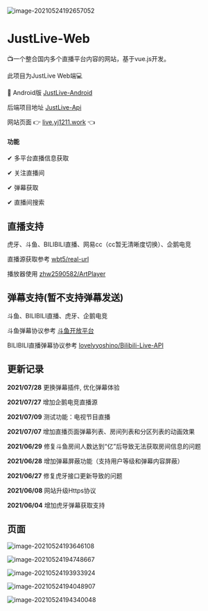 ![image-20210524192657052](https://github.com/guyijie1211/MixLive-vue/blob/master/pic/image-20210524192657052.png)

# JustLive-Web

:tv:一个整合国内多个直播平台内容的网站，基于vue.js开发。

此项目为JustLive Web端💻

 📱 Android版 [JustLive-Android](https://github.com/guyijie1211/JustLive-Android)

后端项目地址    [JustLive-Api](https://github.com/guyijie1211/JustLive-Api)

网站页面   &#x1F449; [live.yj1211.work](http://live.yj1211.work) &#x1F448;

#### 功能

✔	多平台直播信息获取

✔	关注直播间

✔	弹幕获取

✔	直播间搜索



## 直播支持

虎牙、斗鱼、BILIBILI直播、网易cc（cc暂无清晰度切换）、企鹅电竞

直播源获取参考	[wbt5/real-url](https://github.com/wbt5/real-url)

播放器使用	[zhw2590582/ArtPlayer](https://github.com/zhw2590582/ArtPlayer)

## 弹幕支持(暂不支持弹幕发送)

斗鱼、BILIBILI直播、虎牙、企鹅电竞

斗鱼弹幕协议参考	[斗鱼开放平台](https://open.douyu.com/source/api/63)

BILIBILI直播弹幕协议参考	[lovelyyoshino/Bilibili-Live-API](https://github.com/lovelyyoshino/Bilibili-Live-API)

## 更新记录

**2021/07/28**  更换弹幕插件, 优化弹幕体验

**2021/07/27**  增加企鹅电竞直播源

**2021/07/09**  测试功能：电视节目直播

**2021/07/07**  增加直播页面弹幕列表、房间列表和分区列表的动画效果

**2021/06/29**  修复斗鱼房间人数达到“亿”后导致无法获取房间信息的问题

**2021/06/28**  增加弹幕屏蔽功能（支持用户等级和弹幕内容屏蔽）

**2021/06/27**  修复虎牙接口更新导致的问题

**2021/06/08**  网站升级Https协议

**2021/06/04**  增加虎牙弹幕获取支持


## 页面

![image-20210524193646108](https://github.com/guyijie1211/MixLive-vue/blob/master/pic/image-20210524193646108.png)

![image-20210524194748667](https://github.com/guyijie1211/MixLive-vue/blob/master/pic/image-20210524194748667.png)

![image-20210524193933924](https://github.com/guyijie1211/MixLive-vue/blob/master/pic/image-20210524193933924.png)

![image-20210524194048907](https://github.com/guyijie1211/MixLive-vue/blob/master/pic/image-20210524194048907.png)

![image-20210524194340048](https://github.com/guyijie1211/MixLive-vue/blob/master/pic/image-20210524194340048.png)
